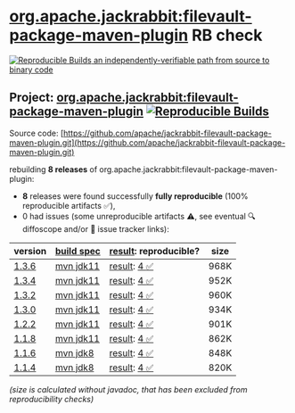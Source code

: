 [org.apache.jackrabbit:filevault-package-maven-plugin](https://central.sonatype.com/artifact/org.apache.jackrabbit/filevault-package-maven-plugin/versions) RB check
=======

[![Reproducible Builds](https://reproducible-builds.org/images/logos/rb.svg) an independently-verifiable path from source to binary code](https://reproducible-builds.org/)

## Project: [org.apache.jackrabbit:filevault-package-maven-plugin](https://central.sonatype.com/artifact/org.apache.jackrabbit/filevault-package-maven-plugin/versions) [![Reproducible Builds](https://img.shields.io/endpoint?url=https://raw.githubusercontent.com/jvm-repo-rebuild/reproducible-central/master/content/org/apache/jackrabbit/filevault-package-maven-plugin/badge.json)](https://github.com/jvm-repo-rebuild/reproducible-central/blob/master/content/org/apache/jackrabbit/filevault-package-maven-plugin/README.md)

Source code: [https://github.com/apache/jackrabbit-filevault-package-maven-plugin.git](https://github.com/apache/jackrabbit-filevault-package-maven-plugin.git)

rebuilding **8 releases** of org.apache.jackrabbit:filevault-package-maven-plugin:
- **8** releases were found successfully **fully reproducible** (100% reproducible artifacts :white_check_mark:),
- 0 had issues (some unreproducible artifacts :warning:, see eventual :mag: diffoscope and/or :memo: issue tracker links):

| version | [build spec](/BUILDSPEC.md) | [result](https://reproducible-builds.org/docs/jvm/): reproducible? | size |
| -- | --------- | ------ | -- |
| [1.3.6](https://central.sonatype.com/artifact/org.apache.jackrabbit/filevault-package-maven-plugin/1.3.6/pom) | [mvn jdk11](filevault-package-maven-plugin-1.3.6.buildspec) | [result](filevault-package-maven-plugin-1.3.6.buildinfo): [4 :white_check_mark: ](filevault-package-maven-plugin-1.3.6.buildcompare) | 968K |
| [1.3.4](https://central.sonatype.com/artifact/org.apache.jackrabbit/filevault-package-maven-plugin/1.3.4/pom) | [mvn jdk11](filevault-package-maven-plugin-1.3.4.buildspec) | [result](filevault-package-maven-plugin-1.3.4.buildinfo): [4 :white_check_mark: ](filevault-package-maven-plugin-1.3.4.buildcompare) | 952K |
| [1.3.2](https://central.sonatype.com/artifact/org.apache.jackrabbit/filevault-package-maven-plugin/1.3.2/pom) | [mvn jdk11](filevault-package-maven-plugin-1.3.2.buildspec) | [result](filevault-package-maven-plugin-1.3.2.buildinfo): [4 :white_check_mark: ](filevault-package-maven-plugin-1.3.2.buildcompare) | 960K |
| [1.3.0](https://central.sonatype.com/artifact/org.apache.jackrabbit/filevault-package-maven-plugin/1.3.0/pom) | [mvn jdk11](filevault-package-maven-plugin-1.3.0.buildspec) | [result](filevault-package-maven-plugin-1.3.0.buildinfo): [4 :white_check_mark: ](filevault-package-maven-plugin-1.3.0.buildcompare) | 934K |
| [1.2.2](https://central.sonatype.com/artifact/org.apache.jackrabbit/filevault-package-maven-plugin/1.2.2/pom) | [mvn jdk11](filevault-package-maven-plugin-1.2.2.buildspec) | [result](filevault-package-maven-plugin-1.2.2.buildinfo): [4 :white_check_mark: ](filevault-package-maven-plugin-1.2.2.buildcompare) | 901K |
| [1.1.8](https://central.sonatype.com/artifact/org.apache.jackrabbit/filevault-package-maven-plugin/1.1.8/pom) | [mvn jdk11](filevault-package-maven-plugin-1.1.8.buildspec) | [result](filevault-package-maven-plugin-1.1.8.buildinfo): [4 :white_check_mark: ](filevault-package-maven-plugin-1.1.8.buildcompare) | 862K |
| [1.1.6](https://central.sonatype.com/artifact/org.apache.jackrabbit/filevault-package-maven-plugin/1.1.6/pom) | [mvn jdk8](filevault-package-maven-plugin-1.1.6.buildspec) | [result](filevault-package-maven-plugin-1.1.6.buildinfo): [4 :white_check_mark: ](filevault-package-maven-plugin-1.1.6.buildcompare) | 848K |
| [1.1.4](https://central.sonatype.com/artifact/org.apache.jackrabbit/filevault-package-maven-plugin/1.1.4/pom) | [mvn jdk8](filevault-package-maven-plugin-1.1.4.buildspec) | [result](filevault-package-maven-plugin-1.1.4.buildinfo): [4 :white_check_mark: ](filevault-package-maven-plugin-1.1.4.buildcompare) | 820K |

<i>(size is calculated without javadoc, that has been excluded from reproducibility checks)</i>
